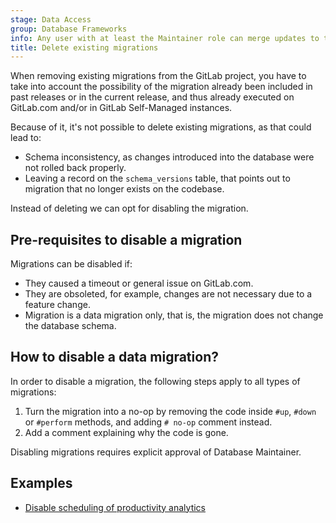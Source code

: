 ```yaml
---
stage: Data Access
group: Database Frameworks
info: Any user with at least the Maintainer role can merge updates to this content. For details, see https://docs.gitlab.com/development/development_processes/#development-guidelines-review.
title: Delete existing migrations
---
```


When removing existing migrations from the GitLab project, you have to take into account
the possibility of the migration already been included in past releases or in the current release, and thus already executed on GitLab.com and/or in GitLab Self-Managed instances.

Because of it, it's not possible to delete existing migrations, as that could lead to:

- Schema inconsistency, as changes introduced into the database were not rolled back properly.
- Leaving a record on the `schema_versions` table, that points out to migration that no longer exists on the codebase.

Instead of deleting we can opt for disabling the migration.

## Pre-requisites to disable a migration

Migrations can be disabled if:

- They caused a timeout or general issue on GitLab.com.
- They are obsoleted, for example, changes are not necessary due to a feature change.
- Migration is a data migration only, that is, the migration does not change the database schema.

## How to disable a data migration?

In order to disable a migration, the following steps apply to all types of migrations:

1. Turn the migration into a no-op by removing the code inside `#up`, `#down`
   or `#perform` methods, and adding `# no-op` comment instead.
1. Add a comment explaining why the code is gone.

Disabling migrations requires explicit approval of Database Maintainer.

## Examples

- [Disable scheduling of productivity analytics](https://gitlab.com/gitlab-org/gitlab/-/merge_requests/17253)
